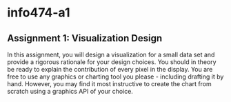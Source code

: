 # info474-a1

## Assignment 1: Visualization Design

In this assignment, you will design a visualization for a small data set and provide a rigorous rationale for your design choices. You should in theory be ready to explain the contribution of every pixel in the display. You are free to use any graphics or charting tool you please - including drafting it by hand. However, you may find it most instructive to create the chart from scratch using a graphics API of your choice. 
